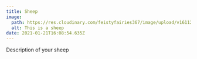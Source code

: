 ```yaml
---
title: Sheep
image:
  path: https://res.cloudinary.com/feistyfairies367/image/upload/v1611245020/samples/bike.jpg
  alt: This is a sheep
date: 2021-01-21T16:08:54.635Z
---
```

Description of your sheep